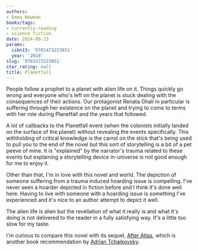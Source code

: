 ```yaml
---
authors:
- Emma Newman
books/tags:
- currently-reading
- science fiction
date: 2024-09-23
params:
  isbn13: '9781473223851'
  year: '2018'
slug: '9781473223851'
star_rating: null
title: Planetfall
---
```


People follow a prophet to a planet with alien life on it. Things quickly go wrong and everyone who's left on the planet is stuck dealing with the consequences of their actions. Our protagonist Renata Ghali in particular is suffering through her existence on the planet and trying to come to terms with her role during Planetfall and the years that followed.  


<!--more-->

A lot of callbacks to the Planetfall event (when the colonists initially landed on the surface of the planet) without revealing the events specifically. This withholding of critical knowledge is the carrot on the stick that's being used to pull you to the end of the novel but this sort of storytelling is a bit of a pet peeve of mine. It is "explained" by the narrator's trauma related to these events but explaining a storytelling device in-universe is not good enough for me to enjoy it. 

Other than that, I'm in love with this novel and world. The depiction of someone suffering from a trauma induced hoarding issue is compelling. I've never seen a hoarder depicted in fiction before and I think it's done well here. Having to live with someone with a hoarding issue is something I've experienced and it's nice to an author attempt to depict it well.

The alien life is alien but the revellation of what it really is and what it's doing is not delivered to the reader in a fully satisfying way. It's a little too slow for my taste.

I'm curious to compare this novel with its sequel, [After Atlas](/books/9781473223875/), which is another book recommendation by [Adrian Tchaikovsky](/authors/adrian-tchaikovsky/).